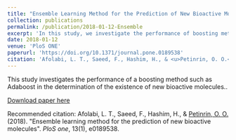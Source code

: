 ```yaml
---
title: "Ensemble Learning Method for the Prediction of New Bioactive Molecules"
collection: publications
permalink: /publication/2018-01-12-Ensemble
excerpt: 'In this study, we investigate the performance of boosting method such as Adaboost in the determination of the existence of new bioactive molecules.'
date: 2018-01-12
venue: 'PloS ONE'
paperurl: 'https://doi.org/10.1371/journal.pone.0189538'
citation: 'Afolabi, L. T., Saeed, F., Hashim, H., & <u>Petinrin, O. O.</u> (2018). &quot;Ensemble learning method for the prediction of new bioactive molecules&quot;. <i>PloS one</i>, 13(1), e0189538.'
---
```

This study investigates the performance of a boosting method such as Adaboost in the determination of the existence of new bioactive molecules.. 

[Download paper here](http://olutomilayo.github.io/files/Paper6.pdf)

Recommended citation: Afolabi, L. T., Saeed, F., Hashim, H., & <u>Petinrin, O. O.</u> (2018). "Ensemble learning method for the prediction of new bioactive molecules". <i>PloS one</i>, 13(1), e0189538.
